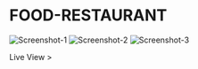 # FOOD-RESTAURANT
![Screenshot-1](https://github.com/user-attachments/assets/df931144-8869-45ac-8aed-a5c2ed0ae33b)
![Screenshot-2](https://github.com/user-attachments/assets/82597d80-44a2-4994-a056-a6b9d2de236f)
![Screenshot-3](https://github.com/user-attachments/assets/6fb705b1-e90a-4636-9c9c-09ce096b744a)

Live View > 
